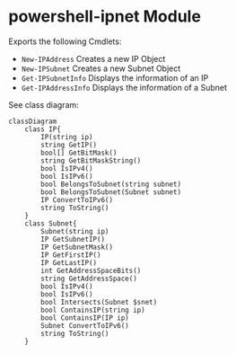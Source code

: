 # powershell-ipnet Module

Exports the following Cmdlets:
 * ``New-IPAddress``  Creates a new IP Object
 * ``New-IPSubnet``   Creates a new Subnet Object
 * ``Get-IPSubnetInfo``    Displays the information of an IP
 * ``Get-IPAddressInfo``   Displays the information of a Subnet

See class diagram:
```mermaid
classDiagram
    class IP{
        IP(string ip)
        string GetIP()
        bool[] GetBitMask()
        string GetBitMaskString()
        bool IsIPv4()
        bool IsIPv6()
        bool BelongsToSubnet(string subnet)
        bool BelongsToSubnet(Subnet subnet)
        IP ConvertToIPv6()
        string ToString()
    }
    class Subnet{
        Subnet(string ip)
        IP GetSubnetIP()
        IP GetSubnetMask()
        IP GetFirstIP()
        IP GetLastIP()
        int GetAddressSpaceBits()
        string GetAddressSpace()
        bool IsIPv4()
        bool IsIPv6()
        bool Intersects(Subnet $snet)
        bool ContainsIP(string ip)
        bool ContainsIP(IP ip)
        Subnet ConvertToIPv6()
        string ToString()
    }
```
